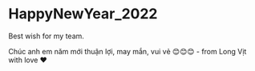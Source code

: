 # HappyNewYear_2022
Best wish for my team.


Chúc anh em năm mới thuận lợi, may mắn, vui vẻ 😊😊😊 - from Long Vịt with love ♥